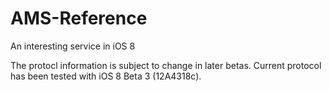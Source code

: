 AMS-Reference
=============
An interesting service in iOS 8

The protocl information is subject to change in later betas. Current protocol has been tested with iOS 8 Beta 3 (12A4318c).
